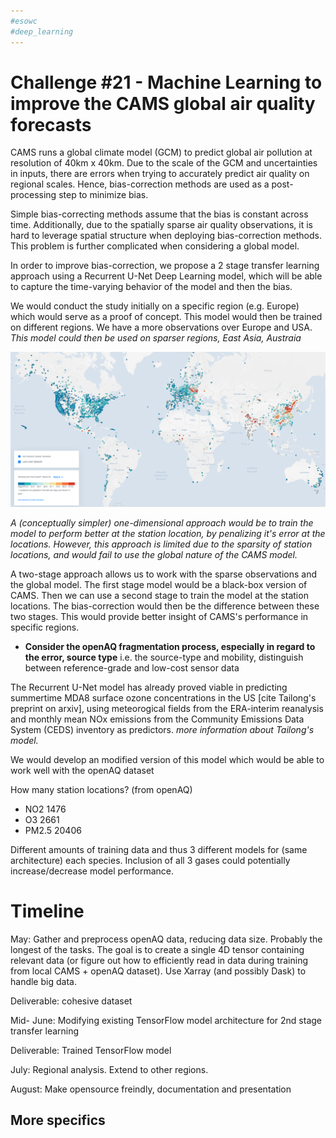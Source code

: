 ```yaml
---
#esowc
#deep_learning
---
```


# Challenge #21 - Machine Learning to improve the CAMS global air quality forecasts

CAMS runs a global climate model (GCM) to predict global air pollution at resolution of 40km x 40km. Due to the scale of the GCM and uncertainties in inputs, there are errors when trying to accurately predict air quality on regional scales. Hence, bias-correction methods are used as a post-processing step to minimize bias.

Simple bias-correcting methods assume that the bias is constant across time. Additionally, due to the spatially sparse air quality observations, it is hard to leverage spatial structure when deploying bias-correction methods. This problem is further complicated when considering a global model.

In order to improve bias-correction, we propose a 2 stage transfer learning approach using a Recurrent U-Net Deep Learning model, which will be able to capture the time-varying behavior of the model and then the bias.

 We would conduct the study initially on a specific region (e.g. Europe) which would serve as a proof of concept. This model would then be trained on different regions. We have a more observations over Europe and USA. *This model could then be used on sparser regions, East Asia, Austraia*

![map](map.png)

*A (conceptually simpler) one-dimensional approach would be to train the model to perform better at the station location, by penalizing it's error at the locations. However, this approach is limited due to the sparsity of station locations, and would fail to use the global nature of the CAMS model.*

A two-stage approach allows us to work with the sparse observations and the global  model. The first stage model would be a black-box version of CAMS. Then we can use a second stage to train the model at the station locations. The bias-correction would then be the difference between these two stages. This would provide better insight of CAMS's performance in specific regions. 

- **Consider the openAQ fragmentation process, especially in regard to the error, source type**
  i.e. the source-type and  mobility, distinguish between reference-grade and low-cost sensor data

The Recurrent U-Net model has already proved viable in predicting summertime MDA8 surface ozone concentrations in the US [cite Tailong's preprint on arxiv], using meteorogical fields from the ERA-interim reanalysis and monthly mean NOx emissions from the Community Emissions Data System (CEDS) inventory as predictors. *more information about Tailong's model.*

We would develop an modified version of this model which would be able to work well with the openAQ dataset

How many station locations? (from openAQ)
- NO2 1476 
- O3 2661
- PM2.5 20406

Different amounts of training data and thus 3 different models for (same architecture) each species. Inclusion of all 3 gases could potentially increase/decrease  model performance. 

# Timeline

May: Gather and preprocess openAQ data, reducing data size. Probably the longest of the tasks. The goal is to create a single 4D tensor containing relevant data (or figure out how to efficiently read in data during training from local CAMS + openAQ dataset). Use Xarray (and possibly Dask) to handle big data.

Deliverable: cohesive dataset

Mid- June: Modifying existing TensorFlow model architecture for 2nd stage transfer learning

Deliverable: Trained TensorFlow model

July: Regional analysis. Extend to other regions.

August: Make opensource freindly, documentation and presentation

## More specifics